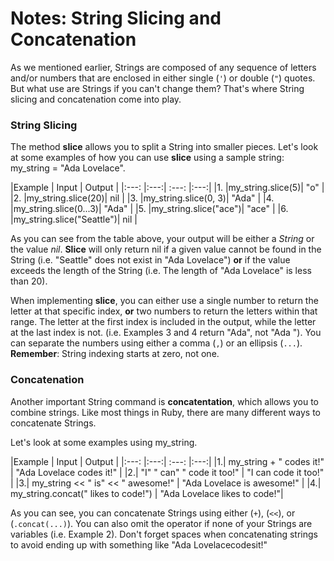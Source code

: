 # Notes: String Slicing and Concatenation

As we mentioned earlier, Strings are composed of any sequence of letters and/or numbers that are enclosed in either single (`'`) or double (`"`) quotes.
But what use are Strings if you can't change them? That's where String slicing and concatenation come into play.

### String Slicing

The method **slice** allows you to split a String into smaller pieces. Let's look at some examples of how you can use **slice** using a sample string: my_string = "Ada Lovelace".


|Example | Input | Output |
|:---: |:---:| :---: |:---:|
|1. |my_string.slice(5)| "o" |
|2. |my_string.slice(20)| nil |
|3. |my_string.slice(0, 3)| "Ada" |
|4. |my_string.slice(0...3)| "Ada" |
|5. |my_string.slice("ace")| "ace" |
|6. |my_string.slice("Seattle")| nil |

As you can see from the table above, your output will be either a _String_ or the value _nil_. 
**Slice** will only return nil if a given value cannot be found in the String (i.e. "Seattle" does not exist in "Ada Lovelace") 
**or** if the value exceeds the length of the String (i.e. The length of "Ada Lovelace" is less than 20).

When implementing **slice**, you can either use a single number to return the letter at that specific index, **or** two numbers to return the letters within that range. 
The letter at the first index is included in the output, while the letter at the last index is not. (i.e. Examples 3 and 4 return "Ada", not "Ada "). 
You can separate the numbers using either a comma (`,`) or an ellipsis (`...`).
**Remember**: String indexing starts at zero, not one.


### Concatenation

Another important String command is **concatentation**, which allows you to combine strings. Like most things in Ruby, there are many different ways to concatenate Strings.

Let's look at some examples using my_string.

|Example | Input | Output |
|:---: |:---:| :---: |:---:|
|1.| my_string + " codes it!" | "Ada Lovelace codes it!" |
|2.| "I" " can" " code it too!" | "I can code it too!" |
|3.| my_string << " is" << " awesome!" | "Ada Lovelace is awesome!" |
|4.| my_string.concat(" likes to code!") | "Ada Lovelace likes to code!"|

As you can see, you can concatenate Strings using either (`+`), (`<<`), or (`.concat(...)`). 
You can also omit the operator if none of your Strings are variables (i.e. Example 2). 
Don't forget spaces when concatenating strings to avoid ending up with something like "Ada Lovelacecodesit!"


